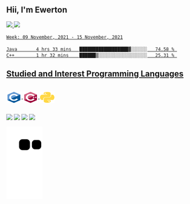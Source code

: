 ## Hii, I'm Ewerton 
 <div>
  <a href="https://github.com/ewertonfelipee">
  <img height="150" src="https://github-readme-stats.vercel.app/api?username=ewertonfelipee&show_icons=true&theme=jolly&include_all_commits=true&count_private=true"/>
  <img height="150" src="https://github-readme-stats.vercel.app/api/top-langs/?username=ewertonfelipee&layout=compact&langs_count=7&theme=shades-of-purple"/>
   
  <!--START_SECTION:waka-->
```text
Week: 09 November, 2021 - 15 November, 2021

Java       4 hrs 33 mins   ██████████████████▓░░░░░░   74.58 % 
C++        1 hr 32 mins    ██████▒░░░░░░░░░░░░░░░░░░   25.31 % 
```
<!--END_SECTION:waka-->

</div>
  <h2>Studied and Interest Programming Languages</h2>
<div style="display: inline_block"><br>
  <img align="center" alt="Ewerton-C" height="30" width="40" src="https://github.com/devicons/devicon/blob/master/icons/c/c-original.svg">
  <img align="center" alt="Ewerton-CPP" height="30" width="40" src="https://github.com/devicons/devicon/blob/master/icons/cplusplus/cplusplus-original.svg">
  <img align="center" alt="Ewerton-Python" height="30" width="40" src="https://github.com/devicons/devicon/blob/master/icons/python/python-plain.svg">
</div>
  
  ##
 
<div> 
  <a href="https://instagram.com/xwxrtxn" target="_blank"><img src="https://img.shields.io/badge/-Instagram-%23E4405F?style=for-the-badge&logo=instagram&logoColor=white" target="_blank"></a>
  <a href="https://discord.com/channels/ewerton#1968" target="_blank"><img src="https://img.shields.io/badge/Discord-7289DA?style=for-the-badge&logo=discord&logoColor=white" target="_blank"></a> 
  <a href="mailto:ewertonfmarinho@protonmail.ch"><img src="https://img.shields.io/badge/ProtonMail-8B89CC?style=for-the-badge&logo=protonmail&logoColor=white" target="_blank"></a>
  <a href="https://www.linkedin.com/in/ewerton-felipe-silva-marinho-785653168/" target="_blank"><img src="https://img.shields.io/badge/-LinkedIn-%230077B5?style=for-the-badge&logo=linkedin&logoColor=white" target="_blank"></a>
    
  ![Snake animation](https://github.com/ewertonfelipee/ewertonfelipee/blob/output/github-contribution-grid-snake.svg)
 
</div>

